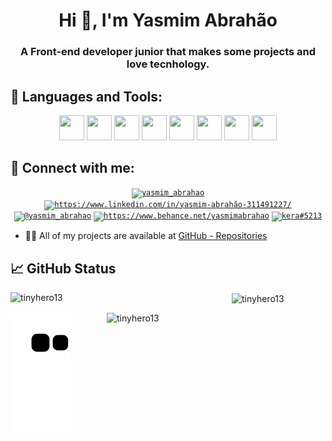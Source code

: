 <h1 align="center">Hi 👋, I'm Yasmim Abrahão</h1>
<h3 align="center">A Front-end developer junior that makes some projects and love tecnhology.</h3>

## 🔧 Languages and Tools:
<p align="center">
<code><img src="https://cdn.jsdelivr.net/gh/devicons/devicon/icons/html5/html5-original-wordmark.svg" height="40px" width="40px" /></code>
<code><img src="https://cdn.jsdelivr.net/gh/devicons/devicon/icons/css3/css3-original-wordmark.svg" height="40px" width="40px" /></code>
<code><img src="https://cdn.jsdelivr.net/gh/devicons/devicon/icons/javascript/javascript-original.svg" height="40px" width="40px" /></code>
<code><img src="https://cdn.jsdelivr.net/gh/devicons/devicon/icons/python/python-original-wordmark.svg" height="40px" width="40px" /></code>
<code><img src="https://cdn.jsdelivr.net/gh/devicons/devicon/icons/visualstudio/visualstudio-plain-wordmark.svg" height="40px" width="40px" /></code>
<code><img src="https://cdn.jsdelivr.net/gh/devicons/devicon/icons/linux/linux-original.svg" height="40px" width="40px" /></code>
<code><img src="https://cdn.jsdelivr.net/gh/devicons/devicon/icons/windows8/windows8-original.svg" height="40px" width="40px" /></code>
<code><img src="https://cdn.jsdelivr.net/gh/devicons/devicon/icons/mysql/mysql-original-wordmark.svg" height="40px" width="40px" /></code>
</p>

## 🔧 Connect with me:
<p align="center">
<code><a href="https://twitter.com/yasmim_abrahao" target="blank"><img align="center" src="https://raw.githubusercontent.com/rahuldkjain/github-profile-readme-generator/master/src/images/icons/Social/twitter.svg" alt="yasmim_abrahao" height="30" width="40" /></a></code>
<code><a href="https://linkedin.com/in/https://www.linkedin.com/in/yasmim-abrahão-311491227/" target="blank"><img align="center" src="https://raw.githubusercontent.com/rahuldkjain/github-profile-readme-generator/master/src/images/icons/Social/linked-in-alt.svg" alt="https://www.linkedin.com/in/yasmim-abrahão-311491227/" height="30" width="40" /></a></code>
<code><a href="https://instagram.com/@yasmim_abrahao" target="blank"><img align="center" src="https://raw.githubusercontent.com/rahuldkjain/github-profile-readme-generator/master/src/images/icons/Social/instagram.svg" alt="@yasmim_abrahao" height="30" width="40" /></a></code>
<code><a href="https://www.behance.net/https://www.behance.net/yasmimabrahao" target="blank"><img align="center" src="https://raw.githubusercontent.com/rahuldkjain/github-profile-readme-generator/master/src/images/icons/Social/behance.svg" alt="https://www.behance.net/yasmimabrahao" height="30" width="40" /></a></code>
<code><a href="https://discord.gg/kera#5213" target="blank"><img align="center" src="https://raw.githubusercontent.com/rahuldkjain/github-profile-readme-generator/master/src/images/icons/Social/discord.svg" alt="kera#5213" height="30" width="40" /></a></code>
</p>

- 👨‍💻 All of my projects are available at [GitHub - Repositories](https://github.com/TinyHero13?tab=repositories)

## 📈 GitHub Status
<p><img align="left" src="https://github-readme-stats.vercel.app/api/top-langs?username=tinyhero13&show_icons=true&locale=en&layout=compact" alt="tinyhero13" width="350px" /></p>

<p>&nbsp;<img align="center" src="https://github-readme-stats.vercel.app/api?username=tinyhero13&show_icons=true&locale=en" alt="tinyhero13" width="350px" /></p>

<p><img align="right" src="https://github-readme-streak-stats.herokuapp.com/?user=tinyhero13&" alt="tinyhero13" width="350px" /></p>


![Snake animation](https://github.com/TinyHero13/TinyHero13/blob/output/github-contribution-grid-snake.svg)
